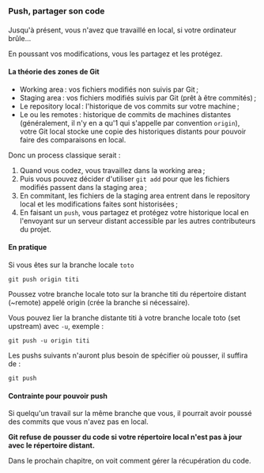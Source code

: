 ### Push, partager son code

####

Jusqu'à présent, vous n'avez que travaillé en local, si votre ordinateur brûle...

En poussant vos modifications, vous les partagez et les protégez.

#### La théorie des zones de Git

- Working area : vos fichiers modifiés non suivis par Git ;
- Staging area : vos fichiers modifiés suivis par Git (prêt à être commités) ;
- Le repository local : l'historique de vos commits sur votre machine ;
- Le ou les remotes : historique de commits de machines distantes 
(généralement, il n'y en a qu'1 qui s'appelle par convention `origin`),
votre Git local stocke une copie des historiques distants pour pouvoir faire des comparaisons en local.

Donc un process classique serait :

1. Quand vous codez, vous travaillez dans la working area ;
2. Puis vous pouvez décider d'utiliser `git add` pour que les fichiers modifiés passent dans la staging area ;
3. En commitant, les fichiers de la staging area entrent dans le repository local et les modifications faites sont historisées ;
4. En faisant un `push`, vous partagez et protégez votre historique local en l'envoyant sur un serveur distant accessible par les autres contributeurs du projet.

#### En pratique

Si vous êtes sur la branche locale `toto`

```
git push origin titi
```

Poussez votre branche locale toto sur la branche titi du répertoire distant (~remote) appelé origin (crée la branche si nécessaire).

Vous pouvez lier la branche distante titi à votre branche locale toto (set upstream) avec `-u`, exemple :

```
git push -u origin titi
```

Les pushs suivants n'auront plus besoin de spécifier où pousser, il suffira de :

```
git push
```

#### Contrainte pour pouvoir push

Si quelqu'un travail sur la même branche que vous, il pourrait avoir poussé des commits que vous n'avez pas en local.

**Git refuse de pousser du code si votre répertoire local n'est pas à jour avec le répertoire distant.**

Dans le prochain chapitre, on voit comment gérer la récupération du code.
